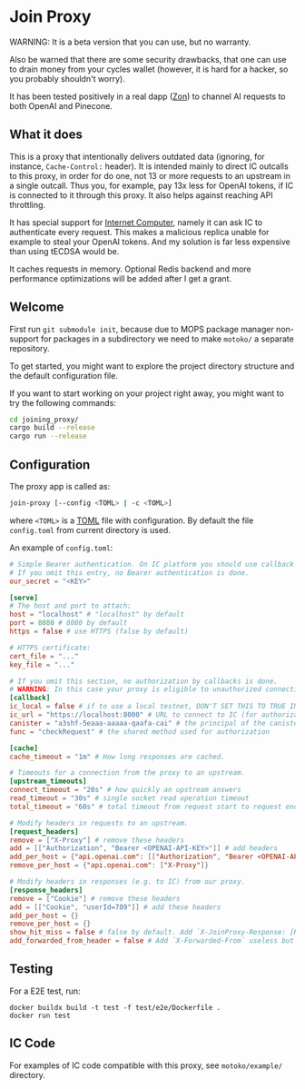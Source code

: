 # Join Proxy

WARNING: It is a beta version that you can use, but no warranty.

Also be warned that there are some security drawbacks, that one can use to drain money
from your cycles wallet (however, it is hard for a hacker, so you probably shouldn't worry).

It has been tested positively in a real dapp ([Zon](https://docs.zoncircle.com)) to channel AI
requests to both OpenAI and Pinecone.

## What it does

This is a proxy that intentionally delivers outdated data (ignoring, for instance, `Cache-Control:` header).
It is intended mainly to direct IC outcalls to this proxy,
in order for do one, not 13 or more requests to an upstream in a single outcall.
Thus you, for example, pay 13x less for OpenAI tokens, if IC is connected to it through
this proxy. It also helps against reaching API throttling.

It has special support for [Internet Computer](https://internetcomputer.org/), namely it can ask
IC to authenticate every request. This makes a malicious replica unable for example to steal your OpenAI tokens.
And my solution is far less expensive than using tECDSA would be.

It caches requests in memory. Optional Redis backend and more performance optimizations will be added after I get a grant.

## Welcome

First run `git submodule init`, because due to MOPS package manager non-support for packages in a subdirectory
we need to make `motoko/` a separate repository.

To get started, you might want to explore the project directory structure and the default configuration file.

If you want to start working on your project right away, you might want to try the following commands:

```bash
cd joining_proxy/
cargo build --release
cargo run --release
```

## Configuration

The proxy app is called as:

```bash
join-proxy [--config <TOML> | -c <TOML>]
```

where `<TOML>` is a [TOML](https://toml.io) file with configuration. By default the file `config.toml` from current directory is used.

An example of `config.toml`:

```toml
# Simple Bearer authentication. On IC platform you should use callback authentication instead.
# If you omit this entry, no Bearer authentication is done.
our_secret = "<KEY>"

[serve]
# The host and port to attach:
host = "localhost" # "localhost" by default
port = 8080 # 8080 by default
https = false # use HTTPS (false by default)

# HTTPS certificate:
cert_file = "..."
key_file = "..."

# If you omit this section, no authorization by callbacks is done.
# WARNING: In this case your proxy is eligible to unauthorized connections, such as stealing your OpenAI tokens.
[callback]
ic_local = false # if to use a local testnet, DON'T SET THIS TO TRUE IN PRODUCTION
ic_url = "https://localhost:8000" # URL to connect to IC (for authorization), the default value is determined by `ic_local`
canister = "a3shf-5eaaa-aaaaa-qaafa-cai" # the principal of the canister used for authorization
func = "checkRequest" # the shared method used for authorization

[cache]
cache_timeout = "1m" # How long responses are cached.

# Timeouts for a connection from the proxy to an upstream.
[upstream_timeouts]
connect_timeout = "20s" # how quickly an upstream answers
read_timeout = "30s" # single socket read operation timeout
total_timeout = "60s" # total timeout from request start to request end

# Modify headers in requests to an upstream.
[request_headers]
remove = ["X-Proxy"] # remove these headers 
add = [["Authorization", "Bearer <OPENAI-API-KEY>"]] # add headers
add_per_host = {"api.openai.com": [["Authorization", "Bearer <OPENAI-API-KEY>"]]}
remove_per_host = {"api.openai.com": ["X-Proxy"]}

# Modify headers in responses (e.g. to IC) from our proxy.
[response_headers]
remove = ["Cookie"] # remove these headers
add = [["Cookie", "userId=789"]] # add these headers
add_per_host = {}
remove_per_host = {}
show_hit_miss = false # false by default. Add `X-JoinProxy-Response: [Hit | Miss]` header
add_forwarded_from_header = false # Add `X-Forwarded-From` useless but widespread HTTP header to the response
```

## Testing

For a E2E test, run:
```
docker buildx build -t test -f test/e2e/Dockerfile .
docker run test
```

## IC Code

For examples of IC code compatible with this proxy, see `motoko/example/` directory.
